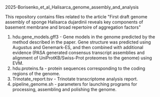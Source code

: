2025-Borisenko_et_al_Halisarca_genome_assembly_and_analysis

This repository contains files related to the article "First draft genome assembly of sponge Halisarca dujardinii reveals key components of basement membrane and 
broad repertoire of aggregation factors"

1) hdu.gene_models.gff3 - Gene models in the genome predicted by the method described in the paper. Gene structure was predicted using Augustus and Genemark-ES, and then combined with additional evidence (PASA generated consensus transcript assemblies and alignment of UniProtKB/Swiss-Prot proteomes to the genome) using EVM. 
2) hdu.proteins.fa - protein sequences corresponding to the coding regions of the genome.
3) Trinotate_report.tsv - Trinotate transcriptome analysis report.
5) pipeline_genome.sh - parameters for launching programs for processing, assembling and polishing the genome.

